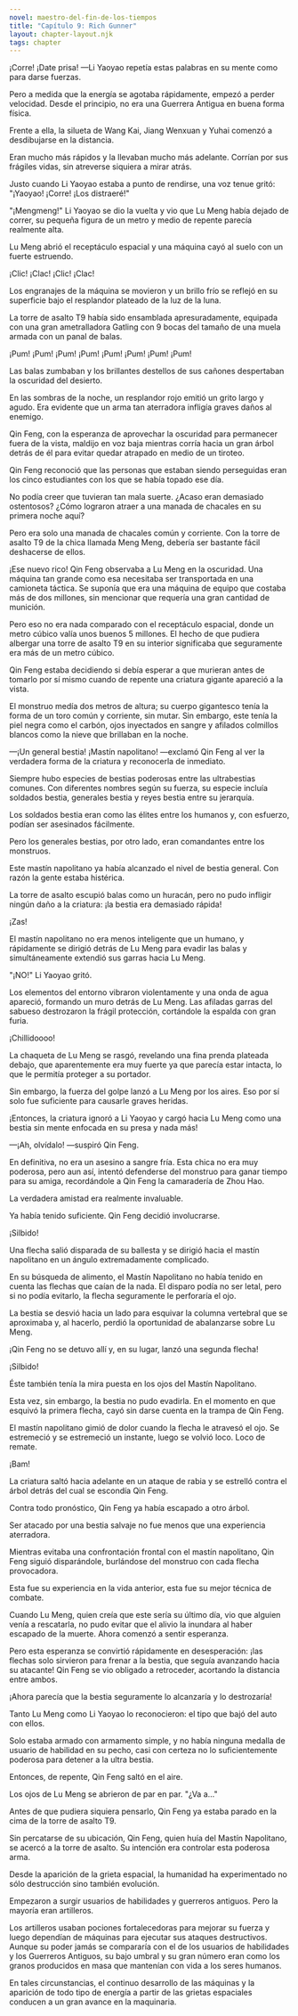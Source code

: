 ```yaml
---
novel: maestro-del-fin-de-los-tiempos
title: "Capítulo 9: Rich Gunner"
layout: chapter-layout.njk
tags: chapter
---
```

<!--StartFragment-->

¡Corre! ¡Date prisa! —Li Yaoyao repetía estas palabras en su mente como para darse fuerzas.

Pero a medida que la energía se agotaba rápidamente, empezó a perder velocidad. Desde el principio, no era una Guerrera Antigua en buena forma física.

Frente a ella, la silueta de Wang Kai, Jiang Wenxuan y Yuhai comenzó a desdibujarse en la distancia.

Eran mucho más rápidos y la llevaban mucho más adelante. Corrían por sus frágiles vidas, sin atreverse siquiera a mirar atrás.

Justo cuando Li Yaoyao estaba a punto de rendirse, una voz tenue gritó: "¡Yaoyao! ¡Corre! ¡Los distraeré!"

"¡Mengmeng!" Li Yaoyao se dio la vuelta y vio que Lu Meng había dejado de correr, su pequeña figura de un metro y medio de repente parecía realmente alta.

Lu Meng abrió el receptáculo espacial y una máquina cayó al suelo con un fuerte estruendo.

¡Clic! ¡Clac! ¡Clic! ¡Clac!

Los engranajes de la máquina se movieron y un brillo frío se reflejó en su superficie bajo el resplandor plateado de la luz de la luna.

La torre de asalto T9 había sido ensamblada apresuradamente, equipada con una gran ametralladora Gatling con 9 bocas del tamaño de una muela armada con un panal de balas.

¡Pum! ¡Pum! ¡Pum! ¡Pum! ¡Pum! ¡Pum! ¡Pum! ¡Pum!

Las balas zumbaban y los brillantes destellos de sus cañones despertaban la oscuridad del desierto.

En las sombras de la noche, un resplandor rojo emitió un grito largo y agudo. Era evidente que un arma tan aterradora infligía graves daños al enemigo.

Qin Feng, con la esperanza de aprovechar la oscuridad para permanecer fuera de la vista, maldijo en voz baja mientras corría hacia un gran árbol detrás de él para evitar quedar atrapado en medio de un tiroteo.

Qin Feng reconoció que las personas que estaban siendo perseguidas eran los cinco estudiantes con los que se había topado ese día.

No podía creer que tuvieran tan mala suerte. ¿Acaso eran demasiado ostentosos? ¿Cómo lograron atraer a una manada de chacales en su primera noche aquí?

Pero era solo una manada de chacales común y corriente. Con la torre de asalto T9 de la chica llamada Meng Meng, debería ser bastante fácil deshacerse de ellos.

¡Ese nuevo rico! Qin Feng observaba a Lu Meng en la oscuridad. Una máquina tan grande como esa necesitaba ser transportada en una camioneta táctica. Se suponía que era una máquina de equipo que costaba más de dos millones, sin mencionar que requería una gran cantidad de munición.

Pero eso no era nada comparado con el receptáculo espacial, donde un metro cúbico valía unos buenos 5 millones. El hecho de que pudiera albergar una torre de asalto T9 en su interior significaba que seguramente era más de un metro cúbico.

Qin Feng estaba decidiendo si debía esperar a que murieran antes de tomarlo por sí mismo cuando de repente una criatura gigante apareció a la vista.

El monstruo medía dos metros de altura; su cuerpo gigantesco tenía la forma de un toro común y corriente, sin mutar. Sin embargo, este tenía la piel negra como el carbón, ojos inyectados en sangre y afilados colmillos blancos como la nieve que brillaban en la noche.

—¡Un general bestia! ¡Mastín napolitano! —exclamó Qin Feng al ver la verdadera forma de la criatura y reconocerla de inmediato.

Siempre hubo especies de bestias poderosas entre las ultrabestias comunes. Con diferentes nombres según su fuerza, su especie incluía soldados bestia, generales bestia y reyes bestia entre su jerarquía.

Los soldados bestia eran como las élites entre los humanos y, con esfuerzo, podían ser asesinados fácilmente.

Pero los generales bestias, por otro lado, eran comandantes entre los monstruos.

Este mastín napolitano ya había alcanzado el nivel de bestia general. Con razón la gente estaba histérica.

La torre de asalto escupió balas como un huracán, pero no pudo infligir ningún daño a la criatura: ¡la bestia era demasiado rápida!

¡Zas!

El mastín napolitano no era menos inteligente que un humano, y rápidamente se dirigió detrás de Lu Meng para evadir las balas y simultáneamente extendió sus garras hacia Lu Meng.

"¡NO!" Li Yaoyao gritó.

Los elementos del entorno vibraron violentamente y una onda de agua apareció, formando un muro detrás de Lu Meng. Las afiladas garras del sabueso destrozaron la frágil protección, cortándole la espalda con gran furia.

¡Chillidoooo!

La chaqueta de Lu Meng se rasgó, revelando una fina prenda plateada debajo, que aparentemente era muy fuerte ya que parecía estar intacta, lo que le permitía proteger a su portador.

Sin embargo, la fuerza del golpe lanzó a Lu Meng por los aires. Eso por sí solo fue suficiente para causarle graves heridas.

¡Entonces, la criatura ignoró a Li Yaoyao y cargó hacia Lu Meng como una bestia sin mente enfocada en su presa y nada más!

—¡Ah, olvídalo! —suspiró Qin Feng.

En definitiva, no era un asesino a sangre fría. Esta chica no era muy poderosa, pero aun así, intentó defenderse del monstruo para ganar tiempo para su amiga, recordándole a Qin Feng la camaradería de Zhou Hao.

La verdadera amistad era realmente invaluable.

Ya había tenido suficiente. Qin Feng decidió involucrarse.

¡Silbido!

Una flecha salió disparada de su ballesta y se dirigió hacia el mastín napolitano en un ángulo extremadamente complicado.

En su búsqueda de alimento, el Mastín Napolitano no había tenido en cuenta las flechas que caían de la nada. El disparo podía no ser letal, pero si no podía evitarlo, la flecha seguramente le perforaría el ojo.

La bestia se desvió hacia un lado para esquivar la columna vertebral que se aproximaba y, al hacerlo, perdió la oportunidad de abalanzarse sobre Lu Meng.

¡Qin Feng no se detuvo allí y, en su lugar, lanzó una segunda flecha!

¡Silbido!

Éste también tenía la mira puesta en los ojos del Mastín Napolitano.

Esta vez, sin embargo, la bestia no pudo evadirla. En el momento en que esquivó la primera flecha, cayó sin darse cuenta en la trampa de Qin Feng.

El mastín napolitano gimió de dolor cuando la flecha le atravesó el ojo. Se estremeció y se estremeció un instante, luego se volvió loco. Loco de remate.

¡Bam!

La criatura saltó hacia adelante en un ataque de rabia y se estrelló contra el árbol detrás del cual se escondía Qin Feng.

Contra todo pronóstico, Qin Feng ya había escapado a otro árbol.

Ser atacado por una bestia salvaje no fue menos que una experiencia aterradora.

Mientras evitaba una confrontación frontal con el mastín napolitano, Qin Feng siguió disparándole, burlándose del monstruo con cada flecha provocadora.

Esta fue su experiencia en la vida anterior, esta fue su mejor técnica de combate.

Cuando Lu Meng, quien creía que este sería su último día, vio que alguien venía a rescatarla, no pudo evitar que el alivio la inundara al haber escapado de la muerte. Ahora comenzó a sentir esperanza.

Pero esta esperanza se convirtió rápidamente en desesperación: ¡las flechas solo sirvieron para frenar a la bestia, que seguía avanzando hacia su atacante! Qin Feng se vio obligado a retroceder, acortando la distancia entre ambos.

¡Ahora parecía que la bestia seguramente lo alcanzaría y lo destrozaría!

Tanto Lu Meng como Li Yaoyao lo reconocieron: el tipo que bajó del auto con ellos.

Solo estaba armado con armamento simple, y no había ninguna medalla de usuario de habilidad en su pecho, casi con certeza no lo suficientemente poderosa para detener a la ultra bestia.

Entonces, de repente, Qin Feng saltó en el aire.

Los ojos de Lu Meng se abrieron de par en par. "¿Va a..."

Antes de que pudiera siquiera pensarlo, Qin Feng ya estaba parado en la cima de la torre de asalto T9.

Sin percatarse de su ubicación, Qin Feng, quien huía del Mastín Napolitano, se acercó a la torre de asalto. Su intención era controlar esta poderosa arma.

Desde la aparición de la grieta espacial, la humanidad ha experimentado no sólo destrucción sino también evolución.

Empezaron a surgir usuarios de habilidades y guerreros antiguos. Pero la mayoría eran artilleros.

Los artilleros usaban pociones fortalecedoras para mejorar su fuerza y ​​luego dependían de máquinas para ejecutar sus ataques destructivos. Aunque su poder jamás se compararía con el de los usuarios de habilidades y los Guerreros Antiguos, su bajo umbral y su gran número eran como los granos producidos en masa que mantenían con vida a los seres humanos.

En tales circunstancias, el continuo desarrollo de las máquinas y la aparición de todo tipo de energía a partir de las grietas espaciales conducen a un gran avance en la maquinaria.

<!--EndFragment-->